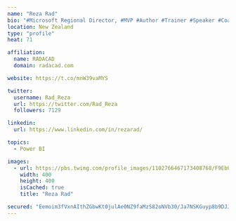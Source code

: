 ```yaml
---
name: "Reza Rad"
bio: "#Microsoft Regional Director, #MVP #Author #Trainer #Speaker #Coach #Consultant #PowerBI "
location: New Zealand
type: "profile"
heat: 71

affiliation:
  name: RADACAD
  domain: radacad.com

website: https://t.co/mnW39vaMYS

twitter:
  username: Rad_Reza
  url: https://twitter.com/Rad_Reza
  followers: 7129

linkedin:
  url: https://www.linkedin.com/in/rezarad/

topics:
  - Power BI

images:
  - url: https://pbs.twimg.com/profile_images/1102766467173408768/F9EbQENa_400x400.png
    width: 400
    height: 400
    isCached: true
    title: "Reza Rad"

secured: "Eemoim3fVxnAIthZGbwKt0julAe0NZ9faMzS82oNVb30/Ja7NSKGuyp8b9DJJMCBRQ0yyZspJQ/Rb7nFojLvjW546GbZBwAKjwJkS4ri8V2wug1WDvdxYEt2sYLAO+caH0iflsuZ/oBUuwzCJEo+Rmr07b3qIzSmjS90TXPBIwaMKAVy+V76HMSfynbkXAgD3RAF3vpC6uQnx0Npw2i40JFUvqA6yZ6jrdjWJKFpFZ+fqIqIOV0giuNfmRwrEDrjF5VinX5WNU0rwKjrXFT0Rcgh/HCoYi9Jv1vQkm+yYk4keZ+c8mMOhzpPBUr+gVHqqDPFjpTbNuwcObx5sA8DFWCS35AlVtCxJbzU87gkpAlqi3fgVrfLObCcyBZhH8M9/0DdwEADmCvPrnbrivJMzJoWW4C6N77y+vG632oNa6Q=;yzBu3Q5H0wa0t3xoPYO5RA=="
---
```


